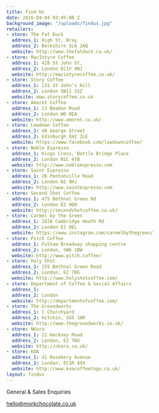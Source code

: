 ```yaml
---
title: Find Us
date: 2016-04-04 03:45:00 Z
background_image: "/uploads/findus.jpg"
retailers:
- store: The Fat Duck
  address_1: High St, Bray
  address_2: Berkshire SL6 2AQ
  website: http://www.thefatduck.co.uk/
- store: MacIntyre Coffee
  address_1: 428 St John St,
  address_2: London EC1V 4NJ
  website: http://macintyrecoffee.co.uk/
- store: Story Coffee
  address_1: 115 St John's Hill
  address_2: London SW11 1SZ
  website: www.storycoffee.co.uk
- store: Amoret Coffee
  address_1: 11 Beadon Road
  address_2: London W6 0EA
  website: http://www.amoret.co.uk/
- store: Lowdown Coffee
  address_1: 40 George Street
  address_2: Edinburgh EH2 2LE
  website: https://www.facebook.com/lowdowncoffee/
- store: Noble Espresso
  address_1: Kings Cross, Battle Bridge Place
  address_2: London N1C 4TB
  website: http://www.nobleespresso.com
- store: Saint Espresso
  address_1: 26 Pentonville Road
  address_2: London N1 9HJ
  website: http://www.saintespresso.com
- store: Second Shot Coffee
  address_1: 475 Bethnal Green Rd
  address_2: London E2 9QH
  website: http://secondshotcoffee.co.uk/
- store: Carmel by the Green
  address_1: 287A Cambridge Heath Rd
  address_2: London E2 0EL
  website: https://www.instagram.com/carmelbythegreen/
- store: Pitch Coffee
  address_1: Fulham Broadway shopping centre
  address_2: London, SW6 1BW
  website: http://www.pitch.coffee/
- store: Holy Shot
  address_1: 155 Bethnal Green Road
  address_2: London, E2 7DG
  website: http://www.holyshotcoffee.com/
- store: Department of Coffee & Social Affairs
  address_1:
  address_2: London
  website: http://departmentofcoffee.com/
- store: The Groundworks
  address_1: 1 Churchyard
  address_2: Hitchin, SG5 1HR
  website: http://www.thegroundworks.co.uk/
- store: NKora
  address_1: 21 Hackney Road
  address_2: London, E2 7NX
  website: http://nkora.co.uk/
- store: KOA
  address_1: 41 Rosebery Avenue
  address_2: London, EC1R 4SH
  website: http://www.koacoffeetogo.co.uk/
layout: findus
---
```


General & Sales Enquiries


[hello@morkchocolate.co.uk](mailto:hello@morkchocolate.co.uk)
